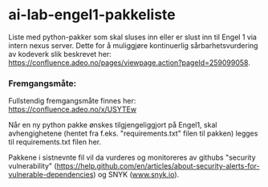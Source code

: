 # ai-lab-engel1-pakkeliste
Liste med python-pakker som skal sluses inn eller er slust inn til Engel 1 via intern nexus server. Dette for å muliggjøre kontinuerlig sårbarhetsvurdering av kodeverk slik beskrevet her: https://confluence.adeo.no/pages/viewpage.action?pageId=259099058.

### Fremgangsmåte:
Fullstendig fremgangsmåte finnes her: https://confluence.adeo.no/x/USYTEw

Når en ny python pakke ønskes tilgjengeliggjort på Engel1, skal avhengighetene (hentet fra f.eks. "requirements.txt" filen til pakken) legges til requirements.txt filen her.

Pakkene i sistnevnte fil vil da vurderes og monitoreres av githubs "security vulnerability" (https://help.github.com/en/articles/about-security-alerts-for-vulnerable-dependencies) og SNYK (www.snyk.io).

